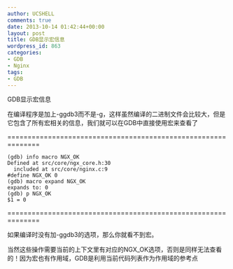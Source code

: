 ```yaml
---
author: UCSHELL
comments: true
date: 2013-10-14 01:42:44+00:00
layout: post
title: GDB显示宏信息
wordpress_id: 863
categories:
- GDB
- Nginx
tags:
- GDB
---
```


GDB显示宏信息

在编译程序是加上-ggdb3而不是-g，这样虽然编译的二进制文件会比较大，但是它包含了所有宏相关的信息，我们就可以在GDB中直接使用宏来查看了

==============================================================

    (gdb) info macro NGX_OK
    Defined at src/core/ngx_core.h:30
      included at src/core/nginx.c:9
    #define NGX_OK 0
    (gdb) macro expand NGX_OK
    expands to: 0
    (gdb) p NGX_OK
    $1 = 0
==============================================================

如果编译时没有加-ggdb3的选项，那么你就看不到宏。

当然这些操作需要当前的上下文里有对应的NGX_OK选项，否则是同样无法查看的！因为宏也有作用域，GDB是利用当前代码列表作为作用域的参考点
